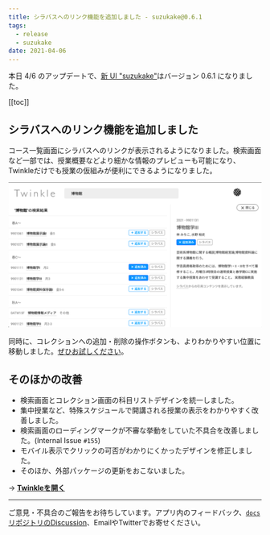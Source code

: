 ```yaml
---
title: シラバスへのリンク機能を追加しました - suzukake@0.6.1
tags:
  - release
  - suzukake
date: 2021-04-06
---
```


本日 4/6 のアップデートで、[新 UI "suzukake"](https://app.twinkle.nandenjin.com)はバージョン 0.6.1 になりました。

[[toc]]

## シラバスへのリンク機能を追加しました

コース一覧画面にシラバスへのリンクが表示されるようになりました。検索画面など一部では、授業概要などより細かな情報のプレビューも可能になり、Twinkleだけでも授業の仮組みが便利にできるようになりました。

![](./assets/210406_suzukake-0.6.1/syllabus-preview.png)

同時に、コレクションへの追加・削除の操作ボタンも、よりわかりやすい位置に移動しました。[ぜひお試しください](https://app.twinkle.nandenjin.com)。

## そのほかの改善

- 検索画面とコレクション画面の科目リストデザインを統一しました。
- 集中授業など、特殊スケジュールで開講される授業の表示をわかりやすく改善しました。
- 検索画面のローディングマークが不審な挙動をしていた不具合を改善しました。(Internal Issue `#155`)
- モバイル表示でクリックの可否がわかりにくかったデザインを修正しました。
- そのほか、外部パッケージの更新をおこないました。

-> [**Twinkleを開く**](https://app.twinkle.nandenjin.com)

---

ご意見・不具合のご報告をお待ちしています。アプリ内のフィードバック、[`docs`リポジトリのDiscussion](https://github.com/nandenjin/twinkle-docs/discussions)、EmailやTwitterでお寄せください。
